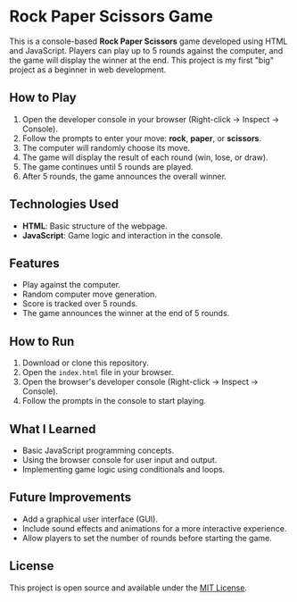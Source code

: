 # Rock Paper Scissors Game

This is a console-based **Rock Paper Scissors** game developed using HTML and JavaScript. Players can play up to 5 rounds against the computer, and the game will display the winner at the end. This project is my first "big" project as a beginner in web development.

## How to Play

1. Open the developer console in your browser (Right-click -> Inspect -> Console).
2. Follow the prompts to enter your move: **rock**, **paper**, or **scissors**.
3. The computer will randomly choose its move.
4. The game will display the result of each round (win, lose, or draw).
5. The game continues until 5 rounds are played.
6. After 5 rounds, the game announces the overall winner.

## Technologies Used

- **HTML**: Basic structure of the webpage.
- **JavaScript**: Game logic and interaction in the console.

## Features

- Play against the computer.
- Random computer move generation.
- Score is tracked over 5 rounds.
- The game announces the winner at the end of 5 rounds.

## How to Run

1. Download or clone this repository.
2. Open the `index.html` file in your browser.
3. Open the browser's developer console (Right-click -> Inspect -> Console).
4. Follow the prompts in the console to start playing.

## What I Learned

- Basic JavaScript programming concepts.
- Using the browser console for user input and output.
- Implementing game logic using conditionals and loops.

## Future Improvements

- Add a graphical user interface (GUI).
- Include sound effects and animations for a more interactive experience.
- Allow players to set the number of rounds before starting the game.

## License

This project is open source and available under the [MIT License](LICENSE).
